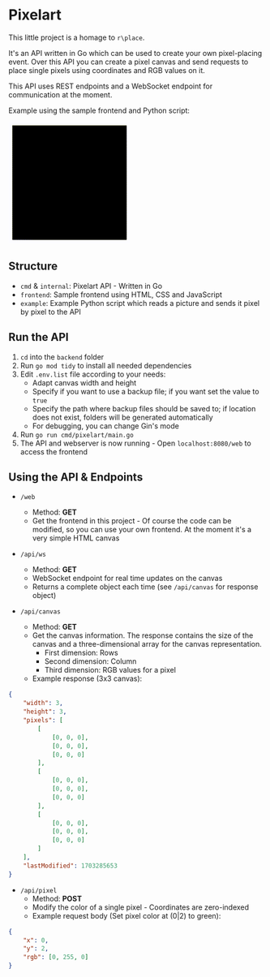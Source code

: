 # Pixelart

This little project is a homage to `r\place`.

It's an API written in Go which can be used to create your own pixel-placing event.
Over this API you can create a pixel canvas and send requests to place single pixels using coordinates and RGB values on it.

This API uses REST endpoints and a WebSocket endpoint for communication at the moment.

Example using the sample frontend and Python script:

![Sample picture rendering](/example/sample-picture-rendering.gif)

## Structure

- `cmd` & `internal`: Pixelart API - Written in Go
- `frontend`: Sample frontend using HTML, CSS and JavaScript
- `example`: Example Python script which reads a picture and sends it pixel by pixel to the API

## Run the API

1. `cd` into the `backend` folder
2. Run `go mod tidy` to install all needed dependencies
3. Edit `.env.list` file according to your needs:
    - Adapt canvas width and height
    - Specify if you want to use a backup file; if you want set the value to `true`
    - Specify the path where backup files should be saved to; if location does not exist, folders will be generated
automatically
    - For debugging, you can change Gin's mode
4. Run `go run cmd/pixelart/main.go`
5. The API and webserver is now running - Open `localhost:8080/web` to access the frontend

## Using the API & Endpoints

- `/web`
  - Method: **GET**
  - Get the frontend in this project - Of course the code can be modified, so you can use your own frontend.
At the moment it's a very simple HTML canvas


- `/api/ws`
  - Method: **GET**
  - WebSocket endpoint for real time updates on the canvas
  - Returns a complete object each time (see `/api/canvas` for response object)


- `/api/canvas`
  - Method: **GET**
  - Get the canvas information. The response contains the size of the canvas and a three-dimensional array for the canvas representation.
    - First dimension: Rows
    - Second dimension: Column
    - Third dimension: RGB values for a pixel
  - Example response (3x3 canvas):
```json
{
    "width": 3,
    "height": 3,
    "pixels": [
        [
            [0, 0, 0],
            [0, 0, 0],
            [0, 0, 0]
        ],
        [
            [0, 0, 0],
            [0, 0, 0],
            [0, 0, 0]
        ],
        [
            [0, 0, 0],
            [0, 0, 0],
            [0, 0, 0]
        ]
    ],
    "lastModified": 1703285653
}
```


- `/api/pixel`
  - Method: **POST**
  - Modify the color of a single pixel - Coordinates are zero-indexed
  - Example request body (Set pixel color at (0|2) to green):
```json
{
    "x": 0,
    "y": 2,
    "rgb": [0, 255, 0]
}
```
